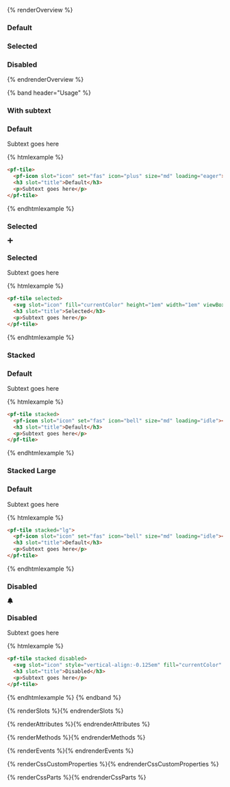 {% renderOverview %}
<pf-tile>
  <h3 slot="title">Default</h3>
</pf-tile>
<pf-tile selected>
  <h3 slot="title">Selected</h3>
</pf-tile>
<pf-tile disabled>
  <h3 slot="title">Disabled</h3>
</pf-tile>
{% endrenderOverview %}

{% band header="Usage" %}

### With subtext
<pf-tile>
  <pf-icon slot="icon" set="fas" icon="plus" size="md" loading="eager"></pf-icon>
  <h3 slot="title">Default</h3>
  <p>Subtext goes here</p>
</pf-tile>

{% htmlexample %}
```html
<pf-tile>
  <pf-icon slot="icon" set="fas" icon="plus" size="md" loading="eager"></pf-icon>
  <h3 slot="title">Default</h3>
  <p>Subtext goes here</p>
</pf-tile>
```
{% endhtmlexample %}

### Selected

<pf-tile selected>
  <svg slot="icon" fill="currentColor" height="1em" width="1em" viewBox="0 0 448 512" aria-hidden="true" role="img" style="vertical-align: -0.125em;"><path d="M416 208H272V64c0-17.67-14.33-32-32-32h-32c-17.67 0-32 14.33-32 32v144H32c-17.67 0-32 14.33-32 32v32c0 17.67 14.33 32 32 32h144v144c0 17.67 14.33 32 32 32h32c17.67 0 32-14.33 32-32V304h144c17.67 0 32-14.33 32-32v-32c0-17.67-14.33-32-32-32z"></path></svg>
  <h3 slot="title">Selected</h3>
  <p>Subtext goes here</p>
</pf-tile>


{% htmlexample %}
```html
<pf-tile selected>
  <svg slot="icon" fill="currentColor" height="1em" width="1em" viewBox="0 0 448 512" aria-hidden="true" role="img" style="vertical-align: -0.125em;"><path d="M416 208H272V64c0-17.67-14.33-32-32-32h-32c-17.67 0-32 14.33-32 32v144H32c-17.67 0-32 14.33-32 32v32c0 17.67 14.33 32 32 32h144v144c0 17.67 14.33 32 32 32h32c17.67 0 32-14.33 32-32V304h144c17.67 0 32-14.33 32-32v-32c0-17.67-14.33-32-32-32z"></path></svg>
  <h3 slot="title">Selected</h3>
  <p>Subtext goes here</p>
</pf-tile>
```
{% endhtmlexample %}

### Stacked
<pf-tile stacked>
  <pf-icon slot="icon" set="fas" icon="bell" size="md" loading="idle"></pf-icon>
  <h3 slot="title">Default</h3>
  <p>Subtext goes here</p>
</pf-tile>

{% htmlexample %}
```html
<pf-tile stacked>
  <pf-icon slot="icon" set="fas" icon="bell" size="md" loading="idle"></pf-icon>
  <h3 slot="title">Default</h3>
  <p>Subtext goes here</p>
</pf-tile>
```
{% endhtmlexample %}

### Stacked Large
<pf-tile stacked="lg">
  <pf-icon slot="icon" set="fas" icon="bell" size="md" loading="idle"></pf-icon>
  <h3 slot="title">Default</h3>
  <p>Subtext goes here</p>
</pf-tile>

{% htmlexample %}
```html
<pf-tile stacked="lg">
  <pf-icon slot="icon" set="fas" icon="bell" size="md" loading="idle"></pf-icon>
  <h3 slot="title">Default</h3>
  <p>Subtext goes here</p>
</pf-tile>
```
{% endhtmlexample %}

### Disabled
<pf-tile stacked disabled>
  <svg slot="icon" style="vertical-align:-0.125em" fill="currentColor" height="1em" width="1em" viewBox="0 0 896 1024" aria-hidden="true" role="img"><path d="M448,0 C465.333333,0 480.333333,6.33333333 493,19 C505.666667,31.6666667 512,46.6666667 512,64 L512,106 L514.23,106.45 C587.89,121.39 648.48,157.24 696,214 C744,271.333333 768,338.666667 768,416 C768,500 780,568.666667 804,622 C818.666667,652.666667 841.333333,684 872,716 C873.773676,718.829136 875.780658,721.505113 878,724 C890,737.333333 896,752.333333 896,769 C896,785.666667 890,800.333333 878,813 C866,825.666667 850.666667,832 832,832 L63.3,832 C44.9533333,831.84 29.8533333,825.506667 18,813 C6,800.333333 0,785.666667 0,769 C0,752.333333 6,737.333333 18,724 L24,716 L25.06,714.9 C55.1933333,683.28 77.5066667,652.313333 92,622 C116,568.666667 128,500 128,416 C128,338.666667 152,271.333333 200,214 C248,156.666667 309.333333,120.666667 384,106 L384,63.31 C384.166667,46.27 390.5,31.5 403,19 C415.666667,6.33333333 430.666667,0 448,0 Z M576,896 L576,897.08 C575.74,932.6 563.073333,962.573333 538,987 C512.666667,1011.66667 482.666667,1024 448,1024 C413.333333,1024 383.333333,1011.66667 358,987 C332.666667,962.333333 320,932 320,896 L576,896 Z"></path></svg>
  <h3 slot="title">Disabled</h3>
  <p>Subtext goes here</p>
</pf-tile>

{% htmlexample %}
```html
<pf-tile stacked disabled>
  <svg slot="icon" style="vertical-align:-0.125em" fill="currentColor" height="1em" width="1em" viewBox="0 0 896 1024" aria-hidden="true" role="img"><path d="M448,0 C465.333333,0 480.333333,6.33333333 493,19 C505.666667,31.6666667 512,46.6666667 512,64 L512,106 L514.23,106.45 C587.89,121.39 648.48,157.24 696,214 C744,271.333333 768,338.666667 768,416 C768,500 780,568.666667 804,622 C818.666667,652.666667 841.333333,684 872,716 C873.773676,718.829136 875.780658,721.505113 878,724 C890,737.333333 896,752.333333 896,769 C896,785.666667 890,800.333333 878,813 C866,825.666667 850.666667,832 832,832 L63.3,832 C44.9533333,831.84 29.8533333,825.506667 18,813 C6,800.333333 0,785.666667 0,769 C0,752.333333 6,737.333333 18,724 L24,716 L25.06,714.9 C55.1933333,683.28 77.5066667,652.313333 92,622 C116,568.666667 128,500 128,416 C128,338.666667 152,271.333333 200,214 C248,156.666667 309.333333,120.666667 384,106 L384,63.31 C384.166667,46.27 390.5,31.5 403,19 C415.666667,6.33333333 430.666667,0 448,0 Z M576,896 L576,897.08 C575.74,932.6 563.073333,962.573333 538,987 C512.666667,1011.66667 482.666667,1024 448,1024 C413.333333,1024 383.333333,1011.66667 358,987 C332.666667,962.333333 320,932 320,896 L576,896 Z"></path></svg>
  <h3 slot="title">Disabled</h3>
  <p>Subtext goes here</p>
</pf-tile>
```
{% endhtmlexample %}
{% endband %}

{% renderSlots %}{% endrenderSlots %}

{% renderAttributes %}{% endrenderAttributes %}

{% renderMethods %}{% endrenderMethods %}

{% renderEvents %}{% endrenderEvents %}

{% renderCssCustomProperties %}{% endrenderCssCustomProperties %}

{% renderCssParts %}{% endrenderCssParts %}

